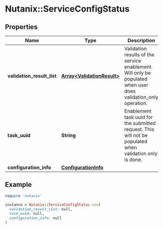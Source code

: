 # Nutanix::ServiceConfigStatus

## Properties

| Name | Type | Description | Notes |
| ---- | ---- | ----------- | ----- |
| **validation_result_list** | [**Array&lt;ValidationResult&gt;**](ValidationResult.md) | Validation results of the service enablement. Will only be populated when user does validation_only operation.  | [optional] |
| **task_uuid** | **String** | Enablement task uuid for the submitted request. This will not be populated when validation only is done.  | [optional] |
| **configuration_info** | [**ConfigurationInfo**](ConfigurationInfo.md) |  | [optional] |

## Example

```ruby
require 'nutanix'

instance = Nutanix::ServiceConfigStatus.new(
  validation_result_list: null,
  task_uuid: null,
  configuration_info: null
)
```

